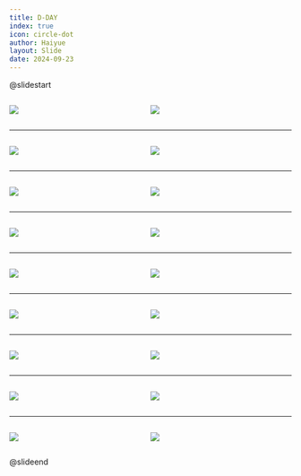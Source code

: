 ```yaml
---
title: D-DAY
index: true
icon: circle-dot
author: Haiyue
layout: Slide
date: 2024-09-23
---
```

 
@slidestart

<div style="display:flex">
<div style="flex:1">

![](https://raw.githubusercontent.com/yclord/reading/refs/heads/master/english/Level-X/D-DAY/001.webp)
</div>
<div style="flex:1">

![](https://raw.githubusercontent.com/yclord/reading/refs/heads/master/english/Level-X/D-DAY/002.webp)
</div>
</div>

---

<div style="display:flex">
<div style="flex:1">

![](https://raw.githubusercontent.com/yclord/reading/refs/heads/master/english/Level-X/D-DAY/003.webp)
</div>
<div style="flex:1">

![](https://raw.githubusercontent.com/yclord/reading/refs/heads/master/english/Level-X/D-DAY/004.webp)
</div>
</div>

---

<div style="display:flex">
<div style="flex:1">

![](https://raw.githubusercontent.com/yclord/reading/refs/heads/master/english/Level-X/D-DAY/005.webp)
</div>
<div style="flex:1">

![](https://raw.githubusercontent.com/yclord/reading/refs/heads/master/english/Level-X/D-DAY/006.webp)
</div>
</div>

---

<div style="display:flex">
<div style="flex:1">

![](https://raw.githubusercontent.com/yclord/reading/refs/heads/master/english/Level-X/D-DAY/007.webp)
</div>
<div style="flex:1">

![](https://raw.githubusercontent.com/yclord/reading/refs/heads/master/english/Level-X/D-DAY/008.webp)
</div>
</div>

---

<div style="display:flex">
<div style="flex:1">

![](https://raw.githubusercontent.com/yclord/reading/refs/heads/master/english/Level-X/D-DAY/009.webp)
</div>
<div style="flex:1">

![](https://raw.githubusercontent.com/yclord/reading/refs/heads/master/english/Level-X/D-DAY/010.webp)
</div>
</div>

---

<div style="display:flex">
<div style="flex:1">

![](https://raw.githubusercontent.com/yclord/reading/refs/heads/master/english/Level-X/D-DAY/011.webp)
</div>
<div style="flex:1">

![](https://raw.githubusercontent.com/yclord/reading/refs/heads/master/english/Level-X/D-DAY/012.webp)
</div>
</div>

---

<div style="display:flex">
<div style="flex:1">

![](https://raw.githubusercontent.com/yclord/reading/refs/heads/master/english/Level-X/D-DAY/013.webp)
</div>
<div style="flex:1">

![](https://raw.githubusercontent.com/yclord/reading/refs/heads/master/english/Level-X/D-DAY/014.webp)
</div>
</div>

---

<div style="display:flex">
<div style="flex:1">

![](https://raw.githubusercontent.com/yclord/reading/refs/heads/master/english/Level-X/D-DAY/015.webp)
</div>
<div style="flex:1">

![](https://raw.githubusercontent.com/yclord/reading/refs/heads/master/english/Level-X/D-DAY/016.webp)
</div>
</div>

---

<div style="display:flex">
<div style="flex:1">

![](https://raw.githubusercontent.com/yclord/reading/refs/heads/master/english/Level-X/D-DAY/017.webp)
</div>
<div style="flex:1">

![](https://raw.githubusercontent.com/yclord/reading/refs/heads/master/english/Level-X/D-DAY/018.webp)
</div>
</div>

@slideend